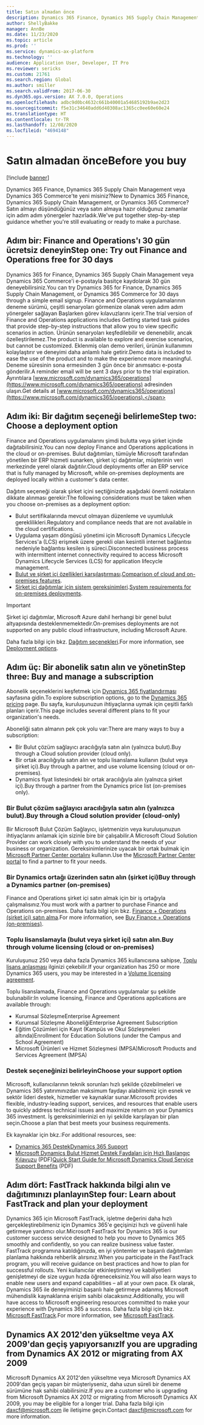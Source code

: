 ```yaml
---
title: Satın almadan önce
description: Dynamics 365 Finance, Dynamics 365 Supply Chain Management veya Dynamics 365 Commerce satın almayı düşündüğünüz zaman yararlanacağınız adım adım yönergeler.
author: ShellyBakke
manager: AnnBe
ms.date: 11/23/2020
ms.topic: article
ms.prod: ''
ms.service: dynamics-ax-platform
ms.technology: ''
audience: Application User, Developer, IT Pro
ms.reviewer: sericks
ms.custom: 21761
ms.search.region: Global
ms.author: smiller
ms.search.validFrom: 2017-06-30
ms.dyn365.ops.version: AX 7.0.0, Operations
ms.openlocfilehash: adbc9d0bc4632c661b40001a54685192b9ae2d23
ms.sourcegitcommit: f5e31c34640add6d40308ac1365cc0ee60e60e24
ms.translationtype: HT
ms.contentlocale: tr-TR
ms.lasthandoff: 12/08/2020
ms.locfileid: "4694148"
---
```

# <a name="before-you-buy"></a><span data-ttu-id="9780c-103">Satın almadan önce</span><span class="sxs-lookup"><span data-stu-id="9780c-103">Before you buy</span></span>

[!include [banner](../includes/banner.md)]

<span data-ttu-id="9780c-104">Dynamics 365 Finance, Dynamics 365 Supply Chain Management veya Dynamics 365 Commerce'te yeni misiniz?</span><span class="sxs-lookup"><span data-stu-id="9780c-104">New to Dynamics 365 Finance, Dynamics 365 Supply Chain Management, or Dynamics 365 Commerce?</span></span> <span data-ttu-id="9780c-105">Satın almayı düşündüğünüz veya satın almaya hazır olduğunuz zamanlar için adım adım yönergeler hazırladık.</span><span class="sxs-lookup"><span data-stu-id="9780c-105">We've put together step-by-step guidance whether you're still evaluating or ready to make a purchase.</span></span>

## <a name="step-one-try-out-finance-and-operations-free-for-30-days"></a><span data-ttu-id="9780c-106">Adım bir: Finance and Operations'ı 30 gün ücretsiz deneyin</span><span class="sxs-lookup"><span data-stu-id="9780c-106">Step one: Try out Finance and Operations free for 30 days</span></span>

<span data-ttu-id="9780c-107">Dynamics 365 for Finance, Dynamics 365 Supply Chain Management veya Dynamics 365 Commerce'i e-postayla basitçe kaydolarak 30 gün deneyebilirsiniz.</span><span class="sxs-lookup"><span data-stu-id="9780c-107">You can try Dynamics 365 for Finance, Dynamics 365 Supply Chain Management, or Dynamics 365 Commerce for 30 days through a simple email signup.</span></span> <span data-ttu-id="9780c-108">Finance and Operations uygulamalarının deneme sürümü, çeşitli senaryoları görmenize olanak veren adım adım yönergeler sağlayan Başlarken görev kılavuzlarını içerir.</span><span class="sxs-lookup"><span data-stu-id="9780c-108">The trial version of Finance and Operations applications includes Getting started task guides that provide step-by-step instructions that allow you to view specific scenarios in action.</span></span> <span data-ttu-id="9780c-109">Ürünün senaryoları keşfedilebilir ve denenebilir, ancak özelleştirilemez.</span><span class="sxs-lookup"><span data-stu-id="9780c-109">The product is available to explore and exercise scenarios, but cannot be customized.</span></span> <span data-ttu-id="9780c-110">Eklenmiş olan demo verileri, ürünün kullanımını kolaylaştırır ve deneyimi daha anlamlı hale getirir.</span><span class="sxs-lookup"><span data-stu-id="9780c-110">Demo data is included to ease the use of the product and to make the experience more meaningful.</span></span> <span data-ttu-id="9780c-111">Deneme süresinin sona ermesinden 3 gün önce bir anımsatıcı e-posta gönderilir.</span><span class="sxs-lookup"><span data-stu-id="9780c-111">A reminder email will be sent 3 days prior to the trial expiration.</span></span> <span data-ttu-id="9780c-112">Ayrıntılara [www.microsoft.com/dynamics365/operations](https://www.microsoft.com/dynamics365/operations) adresinden ulaşın.</span><span class="sxs-lookup"><span data-stu-id="9780c-112">Get details at [www.microsoft.com/dynamics365/operations](https://www.microsoft.com/dynamics365/operations).</span></span>

## <a name="step-two-choose-a-deployment-option"></a><span data-ttu-id="9780c-113">Adım iki: Bir dağıtım seçeneği belirleme</span><span class="sxs-lookup"><span data-stu-id="9780c-113">Step two: Choose a deployment option</span></span>

<span data-ttu-id="9780c-114">Finance and Operations uygulamalarını şimdi bulutta veya şirket içinde dağıtabilirsiniz.</span><span class="sxs-lookup"><span data-stu-id="9780c-114">You can now deploy Finance and Operations applications in the cloud or on-premises.</span></span> <span data-ttu-id="9780c-115">Bulut dağıtımları, tümüyle Microsoft tarafından yönetilen bir ERP hizmeti sunarken, şirket içi dağıtımlar, müşterinin veri merkezinde yerel olarak dağıtılır.</span><span class="sxs-lookup"><span data-stu-id="9780c-115">Cloud deployments offer an ERP service that is fully managed by Microsoft, while on-premises deployments are deployed locally within a customer's data center.</span></span>

<span data-ttu-id="9780c-116">Dağıtım seçeneği olarak şirket içini seçtiğinizde aşağıdaki önemli noktaların dikkate alınması gerekir:</span><span class="sxs-lookup"><span data-stu-id="9780c-116">The following considerations must be taken when you choose on-premises as a deployment option:</span></span>

- <span data-ttu-id="9780c-117">Bulut sertifikalarında mevcut olmayan düzenleme ve uyumluluk gereklilikleri.</span><span class="sxs-lookup"><span data-stu-id="9780c-117">Regulatory and compliance needs that are not available in the cloud certifications.</span></span>
- <span data-ttu-id="9780c-118">Uygulama yaşam döngüsü yönetimi için Microsoft Dynamics Lifecycle Services'a (LCS) erişmek üzere gerekli olan kesintili internet bağlantısı nedeniyle bağlantısı kesilen iş süreci.</span><span class="sxs-lookup"><span data-stu-id="9780c-118">Disconnected business process with intermittent internet connectivity required to access Microsoft Dynamics Lifecycle Services (LCS) for application lifecycle management.</span></span>
- <span data-ttu-id="9780c-119">[Bulut ve şirket içi özellikleri karşılaştırması](cloud-prem-comparison.md).</span><span class="sxs-lookup"><span data-stu-id="9780c-119">[Comparison of cloud and on-premises features](cloud-prem-comparison.md).</span></span>
- <span data-ttu-id="9780c-120">[Şirket içi dağıtımlar için sistem gereksinimleri](system-requirements-on-prem.md).</span><span class="sxs-lookup"><span data-stu-id="9780c-120">[System requirements for on-premises deployments](system-requirements-on-prem.md).</span></span>

> [!IMPORTANT]
> <span data-ttu-id="9780c-121">Şirket içi dağıtımlar, Microsoft Azure dahil herhangi bir genel bulut altyapısında desteklenmemektedir.</span><span class="sxs-lookup"><span data-stu-id="9780c-121">On-premises deployments are not supported on any public cloud infrastructure, including Microsoft Azure.</span></span>

<span data-ttu-id="9780c-122">Daha fazla bilgi için bkz. [Dağıtım seçenekleri](../../dev-itpro/deployment/choose-deployment-type.md).</span><span class="sxs-lookup"><span data-stu-id="9780c-122">For more information, see [Deployment options](../../dev-itpro/deployment/choose-deployment-type.md).</span></span>

## <a name="step-three-buy-and-manage-a-subscription"></a><span data-ttu-id="9780c-123">Adım üç: Bir abonelik satın alın ve yönetin</span><span class="sxs-lookup"><span data-stu-id="9780c-123">Step three: Buy and manage a subscription</span></span>

<span data-ttu-id="9780c-124">Abonelik seçeneklerini keşfetmek için [Dynamics 365 fiyatlandırması](https://www.microsoft.com/dynamics365/pricing) sayfasına gidin.</span><span class="sxs-lookup"><span data-stu-id="9780c-124">To explore subscription options, go to the [Dynamics 365 pricing](https://www.microsoft.com/dynamics365/pricing) page.</span></span> <span data-ttu-id="9780c-125">Bu sayfa, kuruluşunuzun ihtiyaçlarına uymak için çeşitli farklı planları içerir.</span><span class="sxs-lookup"><span data-stu-id="9780c-125">This page includes several different plans to fit your organization's needs.</span></span>

<span data-ttu-id="9780c-126">Aboneliği satın almanın pek çok yolu var:</span><span class="sxs-lookup"><span data-stu-id="9780c-126">There are many ways to buy a subscription:</span></span>

- <span data-ttu-id="9780c-127">Bir Bulut çözüm sağlayıcı aracılığıyla satın alın (yalnızca bulut).</span><span class="sxs-lookup"><span data-stu-id="9780c-127">Buy through a Cloud solution provider (cloud only).</span></span>
- <span data-ttu-id="9780c-128">Bir ortak aracılığıyla satın alın ve toplu lisanslama kullanın (bulut veya şirket içi).</span><span class="sxs-lookup"><span data-stu-id="9780c-128">Buy through a partner, and use volume licensing (cloud or on-premises).</span></span>
- <span data-ttu-id="9780c-129">Dynamics fiyat listesindeki bir ortak aracılığıyla alın (yalnızca şirket içi).</span><span class="sxs-lookup"><span data-stu-id="9780c-129">Buy through a partner from the Dynamics price list (on-premises only).</span></span>

### <a name="buy-through-a-cloud-solution-provider-cloud-only"></a><span data-ttu-id="9780c-130">Bir Bulut çözüm sağlayıcı aracılığıyla satın alın (yalnızca bulut).</span><span class="sxs-lookup"><span data-stu-id="9780c-130">Buy through a Cloud solution provider (cloud-only)</span></span>

<span data-ttu-id="9780c-131">Bir Microsoft Bulut Çözüm Sağlayıcı, işletmenizin veya kuruluşunuzun ihtiyaçlarını anlamak için sizinle bire bir çalışabilir.</span><span class="sxs-lookup"><span data-stu-id="9780c-131">A Microsoft Cloud Solution Provider can work closely with you to understand the needs of your business or organization.</span></span> <span data-ttu-id="9780c-132">Gereksinimlerinize uyacak bir ortak bulmak için [Microsoft Partner Center portalını](https://partnercenter.microsoft.com/partner/home) kullanın.</span><span class="sxs-lookup"><span data-stu-id="9780c-132">Use the [Microsoft Partner Center portal](https://partnercenter.microsoft.com/partner/home) to find a partner to fit your needs.</span></span>

### <a name="buy-through-a-dynamics-partner-on-premises"></a><span data-ttu-id="9780c-133">Bir Dynamics ortağı üzerinden satın alın (şirket içi)</span><span class="sxs-lookup"><span data-stu-id="9780c-133">Buy through a Dynamics partner (on-premises)</span></span>

<span data-ttu-id="9780c-134">Finance and Operations şirket içi satın almak için bir iş ortağıyla çalışmalısınız.</span><span class="sxs-lookup"><span data-stu-id="9780c-134">You must work with a partner to purchase Finance and Operations on-premises.</span></span> <span data-ttu-id="9780c-135">Daha fazla bilgi için bkz. [Finance + Operations (şirket içi) satın alma](purchase-on-premises.md).</span><span class="sxs-lookup"><span data-stu-id="9780c-135">For more information, see [Buy Finance + Operations (on-premises)](purchase-on-premises.md).</span></span>

### <a name="buy-through-volume-licensing-cloud-or-on-premises"></a><span data-ttu-id="9780c-136">Toplu lisanslamayla (bulut veya şirket içi) satın alın.</span><span class="sxs-lookup"><span data-stu-id="9780c-136">Buy through volume licensing (cloud or on-premises)</span></span>

<span data-ttu-id="9780c-137">Kuruluşunuz 250 veya daha fazla Dynamics 365 kullanıcısına sahipse, [Toplu lisans anlaşması](https://www.microsoft.com/Licensing/product-licensing/dynamics365) ilginizi çekebilir.</span><span class="sxs-lookup"><span data-stu-id="9780c-137">If your organization has 250 or more Dynamics 365 users, you may be interested in a [Volume licensing agreement](https://www.microsoft.com/Licensing/product-licensing/dynamics365).</span></span>

<span data-ttu-id="9780c-138">Toplu lisanslamada, Finance and Operations uygulamalar şu şekilde bulunabilir:</span><span class="sxs-lookup"><span data-stu-id="9780c-138">In volume licensing, Finance and Operations applications are available through:</span></span>

- <span data-ttu-id="9780c-139">Kurumsal Sözleşme</span><span class="sxs-lookup"><span data-stu-id="9780c-139">Enterprise Agreement</span></span>
- <span data-ttu-id="9780c-140">Kurumsal Sözleşme Aboneliği</span><span class="sxs-lookup"><span data-stu-id="9780c-140">Enterprise Agreement Subscription</span></span>
- <span data-ttu-id="9780c-141">Eğitim Çözümleri için Kayıt (Kampüs ve Okul Sözleşmeleri altında)</span><span class="sxs-lookup"><span data-stu-id="9780c-141">Enrollment for Education Solutions (under the Campus and School Agreement)</span></span>
- <span data-ttu-id="9780c-142">Microsoft Ürünleri ve Hizmet Sözleşmesi (MPSA)</span><span class="sxs-lookup"><span data-stu-id="9780c-142">Microsoft Products and Services Agreement (MPSA)</span></span>

### <a name="choose-your-support-option"></a><span data-ttu-id="9780c-143">Destek seçeneğinizi belirleyin</span><span class="sxs-lookup"><span data-stu-id="9780c-143">Choose your support option</span></span>

<span data-ttu-id="9780c-144">Microsoft, kullanıcılarının teknik sorunları hızlı şekilde çözebilmeleri ve Dynamics 365 yatırımınızdan maksimum faydayı alabilmeniz için esnek ve sektör lideri destek, hizmetler ve kaynaklar sunar.</span><span class="sxs-lookup"><span data-stu-id="9780c-144">Microsoft provides flexible, industry-leading support, services, and resources that enable users to quickly address technical issues and maximize return on your Dynamics 365 investment.</span></span> <span data-ttu-id="9780c-145">İş gereksinimlerinizi en iyi şekilde karşılayan bir plan seçin.</span><span class="sxs-lookup"><span data-stu-id="9780c-145">Choose a plan that best meets your business requirements.</span></span>

<span data-ttu-id="9780c-146">Ek kaynaklar için bkz.:</span><span class="sxs-lookup"><span data-stu-id="9780c-146">For additional resources, see:</span></span>

- [<span data-ttu-id="9780c-147">Dynamics 365 Destek</span><span class="sxs-lookup"><span data-stu-id="9780c-147">Dynamics 365 Support</span></span>](https://www.microsoft.com/dynamics365/support)
- <span data-ttu-id="9780c-148">[Microsoft Dynamics Bulut Hizmet Destek Faydaları için Hızlı Başlangıç Kılavuzu](https://go.microsoft.com/fwlink/?LinkId=530335) (PDF)</span><span class="sxs-lookup"><span data-stu-id="9780c-148">[Quick Start Guide for Microsoft Dynamics Cloud Service Support Benefits](https://go.microsoft.com/fwlink/?LinkId=530335) (PDF)</span></span>

## <a name="step-four-learn-about-fasttrack-and-plan-your-deployment"></a><span data-ttu-id="9780c-149">Adım dört: FastTrack hakkında bilgi alın ve dağıtımınızı planlayın</span><span class="sxs-lookup"><span data-stu-id="9780c-149">Step four: Learn about FastTrack and plan your deployment</span></span>

<span data-ttu-id="9780c-150">Dynamics 365 için Microsoft FastTrack, işletme değerini daha hızlı gerçekleştirebilmeniz için Dynamics 365'e geçişinizi hızlı ve güvenli hale getirmeye yardımcı olur.</span><span class="sxs-lookup"><span data-stu-id="9780c-150">Microsoft FastTrack for Dynamics 365 is our customer success service designed to help you move to Dynamics 365 smoothly and confidently, so you can realize business value faster.</span></span> <span data-ttu-id="9780c-151">FastTrack programına katıldığınızda, en iyi yöntemler ve başarılı dağıtımları planlama hakkında rehberlik alırsınız.</span><span class="sxs-lookup"><span data-stu-id="9780c-151">When you participate in the FastTrack program, you will receive guidance on best practices and how to plan for successful rollouts.</span></span> <span data-ttu-id="9780c-152">Yeni kullanıcılar etkinleştirmeyi ve kabiliyetleri genişletmeyi de size uygun hızda öğreneceksiniz.</span><span class="sxs-lookup"><span data-stu-id="9780c-152">You will also learn ways to enable new users and expand capabilities – all at your own pace.</span></span> <span data-ttu-id="9780c-153">Ek olarak, Dynamics 365 ile deneyiminizi başarılı hale getirmeye adanmış Microsoft mühendislik kaynaklarına erişim sahibi olacaksınız.</span><span class="sxs-lookup"><span data-stu-id="9780c-153">Additionally, you will have access to Microsoft engineering resources committed to make your experience with Dynamics 365 a success.</span></span> <span data-ttu-id="9780c-154">Daha fazla bilgi için bkz. [Microsoft FastTrack](fasttrack-dynamics-365-overview.md).</span><span class="sxs-lookup"><span data-stu-id="9780c-154">For more information, see [Microsoft FastTrack](fasttrack-dynamics-365-overview.md).</span></span>

## <a name="if-you-are-upgrading-from-dynamics-ax-2012-or-migrating-from-ax-2009"></a><span data-ttu-id="9780c-155">Dynamics AX 2012'den yükseltme veya AX 2009'dan geçiş yapıyorsanız</span><span class="sxs-lookup"><span data-stu-id="9780c-155">If you are upgrading from Dynamics AX 2012 or migrating from AX 2009</span></span>

<span data-ttu-id="9780c-156">Microsoft Dynamics AX 2012'den yükseltme veya Microsoft Dynamics AX 2009'dan geçiş yapan bir müşteriyseniz, daha uzun süreli bir deneme sürümüne hak sahibi olabilirsiniz.</span><span class="sxs-lookup"><span data-stu-id="9780c-156">If you are a customer who is upgrading from Microsoft Dynamics AX 2012 or migrating from Microsoft Dynamics AX 2009, you may be eligible for a longer trial.</span></span> <span data-ttu-id="9780c-157">Daha fazla bilgi için <daxcf@microsoft.com> ile iletişime geçin.</span><span class="sxs-lookup"><span data-stu-id="9780c-157">Contact <daxcf@microsoft.com> for more information.</span></span>
